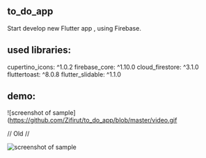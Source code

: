 ## to_do_app

Start develop new Flutter app , using Firebase.

## used libraries:

  cupertino_icons: ^1.0.2
  firebase_core: ^1.10.0
  cloud_firestore: ^3.1.0
  fluttertoast: ^8.0.8
  flutter_slidable: ^1.1.0
  
## demo:

![screenshot of sample](https://github.com/Zifirut/to_do_app/blob/master/video.gif

// Old //

![screenshot of sample](https://github.com/Zifirut/to_do_app/blob/master/video_2.gif)




